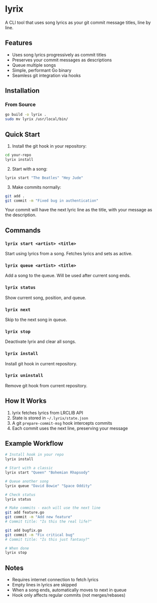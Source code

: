 # lyrix

A CLI tool that uses song lyrics as your git commit message titles, line by line.

## Features

- Uses song lyrics progressively as commit titles
- Preserves your commit messages as descriptions
- Queue multiple songs
- Simple, performant Go binary
- Seamless git integration via hooks

## Installation

### From Source

```bash
go build -o lyrix .
sudo mv lyrix /usr/local/bin/
```

## Quick Start

1. Install the git hook in your repository:
```bash
cd your-repo
lyrix install
```

2. Start with a song:
```bash
lyrix start "The Beatles" "Hey Jude"
```

3. Make commits normally:
```bash
git add .
git commit -m "Fixed bug in authentication"
```

Your commit will have the next lyric line as the title, with your message as the description.

## Commands

### `lyrix start <artist> <title>`
Start using lyrics from a song. Fetches lyrics and sets as active.

### `lyrix queue <artist> <title>`
Add a song to the queue. Will be used after current song ends.

### `lyrix status`
Show current song, position, and queue.

### `lyrix next`
Skip to the next song in queue.

### `lyrix stop`
Deactivate lyrix and clear all songs.

### `lyrix install`
Install git hook in current repository.

### `lyrix uninstall`
Remove git hook from current repository.

## How It Works

1. lyrix fetches lyrics from LRCLIB API
2. State is stored in `~/.lyrix/state.json`
3. A git `prepare-commit-msg` hook intercepts commits
4. Each commit uses the next line, preserving your message

## Example Workflow

```bash
# Install hook in your repo
lyrix install

# Start with a classic
lyrix start "Queen" "Bohemian Rhapsody"

# Queue another song
lyrix queue "David Bowie" "Space Oddity"

# Check status
lyrix status

# Make commits - each will use the next line
git add feature.go
git commit -m "Add new feature"
# Commit title: "Is this the real life?"

git add bugfix.go
git commit -m "Fix critical bug"
# Commit title: "Is this just fantasy?"

# When done
lyrix stop
```

## Notes

- Requires internet connection to fetch lyrics
- Empty lines in lyrics are skipped
- When a song ends, automatically moves to next in queue
- Hook only affects regular commits (not merges/rebases)